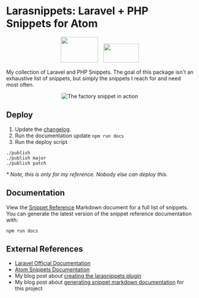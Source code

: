 # Larasnippets: Laravel + PHP Snippets for Atom

<p align="center">
    <img width="100" height="69" src="https://cloud.githubusercontent.com/assets/177773/22904341/5564df6a-f1f9-11e6-90d4-39ac21d4f45e.png" />
    &nbsp;&nbsp;
    <img width="95" height="51" src="https://cloud.githubusercontent.com/assets/177773/22904331/463ea2d2-f1f9-11e6-8447-63aa8b22e39e.png" />
</p>

My collection of Laravel and PHP Snippets. The goal of this package isn't an exhaustive list of snippets, but simply the snippets I reach for and need most often.

<p align="center">
    <img src="https://cloud.githubusercontent.com/assets/177773/22904349/5c3b8046-f1f9-11e6-8476-c9514e761ab7.gif" alt="The factory snippet in action" />
</p>

## Deploy

1. Update the [changelog](./CHANGELOG.md).
1. Run the documentation update `npm run docs`
1. Run the deploy script
```
./publish
./publish major
./publish patch
```
_* Note, this is only for my reference. Nobody else can deploy this._

## Documentation

View the [Snippet Reference](./doc/snippet-reference.markdown) Markdown document for a full list of snippets. You can generate the latest version of the snippet reference documentation with:

```console
npm run docs
```

## External References

* [Laravel Official Documentation](https://laravel.com/docs)
* [Atom Snippets Documentation](http://flight-manual.atom.io/using-atom/sections/snippets/)
* My blog post about [creating the larasnippets plugin](http://bitpress.io/php/laravel/2017/02/13/larasnippets-atom-plugin/)
* My blog post about [generating snippet markdown documentation](http://bitpress.io/php/laravel/2017/02/14/atom-cson-snippet-documentation-generator/) for this project
